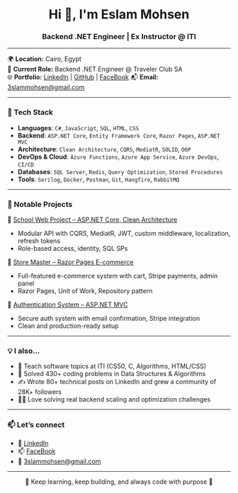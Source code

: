 <h1 align="center">Hi 👋, I'm Eslam Mohsen</h1>
<h3 align="center">Backend .NET Engineer | Ex Instructor @ ITI</h3>

---

🌍 **Location:** Cairo, Egypt  
💼 **Current Role:** Backend .NET Engineer @ Traveler Club SA   
🌐 **Portfolio:** [LinkedIn](https://www.linkedin.com/in/eslammohs7n) | [GitHub](https://github.com/3slam) | [FaceBook]((https://www.facebook.com/3slammohsen)) 
📬 **Email:** 3slammohsen@gmail.com  

---

### 🚀 Tech Stack

- **Languages**: `C#`, `JavaScript`, `SQL`, `HTML`, `CSS`
- **Backend**: `ASP.NET Core`, `Entity Framework Core`, `Razor Pages`, `ASP.NET MVC`
- **Architecture**: `Clean Architecture`, `CQRS`, `MediatR`, `SOLID`, `OOP`
- **DevOps & Cloud**: `Azure Functions`, `Azure App Service`, `Azure DevOps`, `CI/CD`
- **Databases**: `SQL Server`, `Redis`, `Query Optimization`, `Stored Procedures`
- **Tools**: `Serilog`, `Docker`, `Postman`, `Git`, `Hangfire`, `RabbitMQ`

---

### 🧠 Notable Projects

🔹 [School Web Project – ASP.NET Core, Clean Architecture](https://github.com/3slam/School-Project-Clean-Architecture)  
- Modular API with CQRS, MediatR, JWT, custom middleware, localization, refresh tokens  
- Role-based access, identity, SQL SPs  

🔹 [Store Master – Razor Pages E-commerce](https://github.com/3slam/Store-Master-Razor-Pages)  
- Full-featured e-commerce system with cart, Stripe payments, admin panel  
- Razor Pages, Unit of Work, Repository pattern  

🔹 [Authentication System – ASP.NET MVC](https://github.com/3slam/Authentication-System-Mvc-Project)  
- Secure auth system with email confirmation, Stripe integration  
- Clean and production-ready setup  

---

### 💡 I also...

- 🔭 Teach software topics at ITI (CS50, C, Algorithms, HTML/CSS)  
- 🧠 Solved 430+ coding problems in Data Structures & Algorithms  
- ✍️ Wrote 80+ technical posts on LinkedIn and grew a community of 28K+ followers  
- 👨‍💻 Love solving real backend scaling and optimization challenges  

---

### 📫 Let’s connect

- 🔗 [LinkedIn](https://www.linkedin.com/in/eslammohs7n)
- 📫 [FaceBook]((https://www.facebook.com/3slammohsen)) 
- 📧 3slammohsen@gmail.com

---

<p align="center">🖤 Keep learning, keep building, and always code with purpose 🖤</p>
